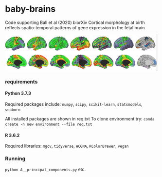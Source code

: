 # baby-brains
Code supporting Ball et al (2020) biorXiv
Cortical morphology at birth reflects spatio-temporal patterns of gene expression in the fetal brain  

![babyBrains](/img/brains.png)

### requirements
#### Python 3.7.3
Required packages include: `numpy`, `scipy`, `scikit-learn`, `statsmodels`, `seaborn`

All installed packages are shown in req.txt
To clone environment try: `conda create -n new environment --file req.txt`

#### R 3.6.2
Required libraries: `mgcv`, `tidyverse`, `WCGNA`, `RColorBrewer`, `vegan`

### Running
`python A__principal_components.py` etc.
